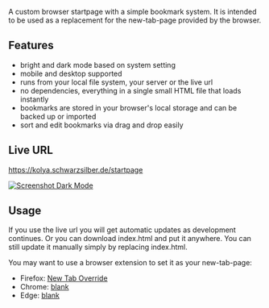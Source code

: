 A custom browser startpage with a simple bookmark system. It is intended to be used as a replacement for the new-tab-page provided by the browser.

 ## Features
  - bright and dark mode based on system setting
  - mobile and desktop supported
  - runs from your local file system, your server or the live url
  - no dependencies, everything in a single small HTML file that loads instantly
  - bookmarks are stored in your browser's local storage and can be backed up or imported
  - sort and edit bookmarks via drag and drop easily
## Live URL
https://kolya.schwarzsilber.de/startpage

[![Screenshot Dark Mode](https://i.imgur.com/1gb3ZGx.png)](https://kolya.schwarzsilber.de/startpage)

## Usage
If you use the live url you will get automatic updates as development continues.
Or you can download index.html and put it anywhere. You can still update it manually simply by replacing index.html.

You may want to use a browser extension to set it as your new-tab-page:

  - Firefox: [New Tab Override](https://addons.mozilla.org/en-US/firefox/addon/new-tab-override/)
  - Chrome: [blank](https://chrome.google.com/webstore/detail/blank/blomfhkjjolopkkglifoclbjmbbambpg)
  - Edge: [blank](https://microsoftedge.microsoft.com/addons/detail/blank/edoamabjjoiebpcmbkenbglenadopben)
